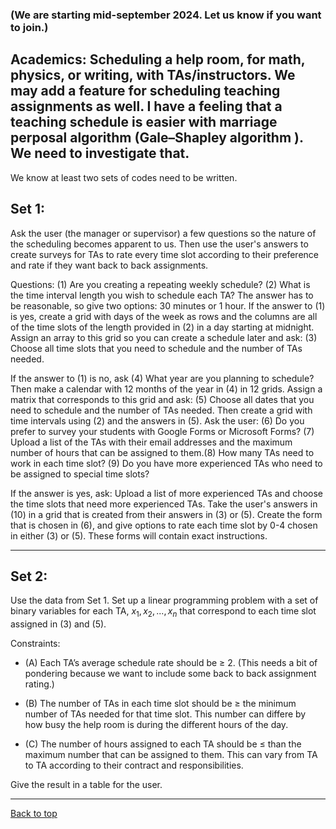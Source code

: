### (We are starting mid-september 2024. Let us know if you want to join.)
## Academics: Scheduling a help room, for math, physics, or writing, with TAs/instructors. We may add a feature for scheduling teaching assignments as well. I have a feeling that a teaching schedule is easier with marriage perposal algorithm (Gale–Shapley algorithm ). We need to investigate that.

We know at least two sets of codes need to be written.

## Set 1:

Ask the user (the manager or supervisor) a few questions so the nature of the scheduling becomes apparent to us. Then use the user's answers to create surveys for TAs to rate every time slot according to their preference and rate if they want back to back assignments.

Questions: 
(1) Are you creating a repeating weekly schedule? (2) What is the time interval length you wish to schedule each TA? The answer has to be reasonable, so give two options: 30 minutes or 1 hour. If the answer to (1) is yes, create a grid with days of the week as rows and the columns are all of the time slots of the length provided in (2) in a day starting at midnight. Assign an array to this grid so you can create a schedule later and ask: (3) Choose all time slots that you need to schedule and the number of TAs needed.

If the answer to (1) is no, ask (4) What year are you planning to schedule? Then make a calendar with 12 months of the year in (4) in 12 grids. Assign a matrix that corresponds to this grid and ask: (5) Choose all dates that you need to schedule and the number of TAs needed. Then create a grid with time intervals using (2) and the answers in (5). 
Ask the user: (6) Do you prefer to survey your students with Google Forms or Microsoft Forms? (7) Upload a list of the TAs with their email addresses and the maximum number of hours that can be assigned to them.(8) How many TAs need to work in each time slot?
(9) Do you have more experienced TAs who need to be assigned to special time slots?

If the answer is yes, ask:
Upload a list of more experienced TAs and choose the time slots that need more experienced TAs. Take the user's answers in (10) in a grid that is created from their answers in (3) or (5). Create the form that is chosen in (6), and give options to rate each time slot by 0-4 chosen in either (3) or (5). These forms will contain exact instructions.

_______________________________________________________________________________________________________________________________________________________________________________________________________________________________
## Set 2:

Use the data from Set 1.
Set up a linear programming problem with a set of binary variables for each TA, $x_1, x_2,...,x_n$ that correspond to each time slot assigned in (3) and (5).

Constraints:
* (A) Each TA’s average schedule rate should be ≥ 2. (This needs a bit of pondering because we want to include some back to back assignment rating.)

* (B) The number of TAs in each time slot should be ≥ the minimum number of TAs needed for that time slot. This number can differe by how busy the help room is during the different hours of the day. 

* (C) The number of hours assigned to each TA should be  ≤  than the maximum number that can be assigned to them. This can vary from TA to TA according to their contract and responsibilities.

Give the result in a table for the user.
_______________________________________________________________________________________________________________________________________________________________________________________________________________________________

[Back to top](#readme)
